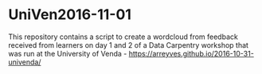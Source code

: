 # UniVen2016-11-01

This repository contains a script to create a wordcloud from feedback received from learners on day 1 and 2 of a Data Carpentry workshop that was run at the University of Venda - https://arreyves.github.io/2016-10-31-univenda/
